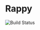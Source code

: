 # Rappy

![Build Status](https://github.com/devrapture/rappy/actions/workflows/rust-ci-yml/badge.svg)

